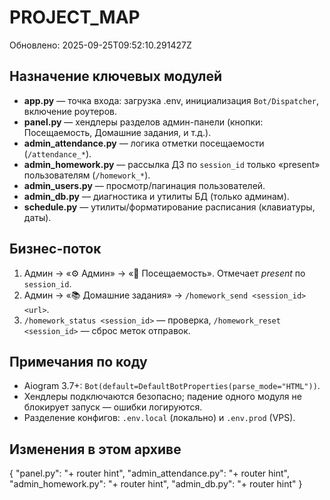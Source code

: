 # PROJECT_MAP

Обновлено: 2025-09-25T09:52:10.291427Z

## Назначение ключевых модулей
- **app.py** — точка входа: загрузка .env, инициализация `Bot/Dispatcher`, включение роутеров.
- **panel.py** — хендлеры разделов админ-панели (кнопки: Посещаемость, Домашние задания, и т.д.).
- **admin_attendance.py** — логика отметки посещаемости (`/attendance_*`).
- **admin_homework.py** — рассылка ДЗ по `session_id` только «present» пользователям (`/homework_*`).
- **admin_users.py** — просмотр/пагинация пользователей.
- **admin_db.py** — диагностика и утилиты БД (только админам).
- **schedule.py** — утилиты/форматирование расписания (клавиатуры, даты).

## Бизнес-поток
1. Админ → «⚙️ Админ» → «🧾 Посещаемость». Отмечает *present* по `session_id`.
2. Админ → «📚 Домашние задания» → `/homework_send <session_id> <url>`.
3. `/homework_status <session_id>` — проверка, `/homework_reset <session_id>` — сброс меток отправок.

## Примечания по коду
- Aiogram 3.7+: `Bot(default=DefaultBotProperties(parse_mode="HTML"))`.
- Хендлеры подключаются безопасно; падение одного модуля не блокирует запуск — ошибки логируются.
- Разделение конфигов: `.env.local` (локально) и `.env.prod` (VPS).

## Изменения в этом архиве
{
  "panel.py": "+ router hint",
  "admin_attendance.py": "+ router hint",
  "admin_homework.py": "+ router hint",
  "admin_db.py": "+ router hint"
}

